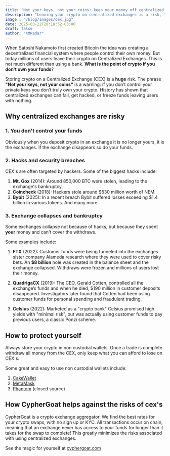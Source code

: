 ```yaml
---
title: "Not your keys, not your coins: keep your money off centralized exchanges"
description: "Leaving your crypto on centralized exchanges is a risk, this article explains why and how to mitigate it"
image : "/blog/images/cex.jpg"
date: 2025-03-22T20:18:52+03:00
draft: false
author: "XMRadar"
---
```



When Satoshi Nakamoto first created Bitcoin the idea was creating a decentralized financial system where people control their own money. But today millions of users leave their crypto on Centralized Exchanges. This is not much different than using a bank. **What is the point of crypto if you don't own your funds**?

Storing crypto on a Centralized Exchange (CEX) is a **huge** risk. The phrase **"Not your keys, not your coins"** is a warning: if you don’t control your private keys you don’t truly own your crypto. History has shown that centralized exchanges can fail, get hacked, or freeze funds leaving users with nothing.

## Why centralized exchanges are risky

### 1. You don't control your funds
Obviously when you deposit crypto in an exchange it is no longer yours, it is the exchanges. If the exchange disappears so do your funds. 

### 2. Hacks and security breaches
CEX's are often targeted by hackers. Some of the biggest hacks include:
1. **Mt. Gox** (2014): Around 850,000 BTC were stolen, leading to the exchange's bankruptcy.​
2. **Coincheck** (2018): Hackers stole around $530 million worth of NEM.
3. **Bybit** (2025): In a recent breach Bybit suffered losses exceeding $1.4 billion in various tokens.
And many more 
### 3. Exchange collapses and bankruptcy
Some exchanges collapse not because of hacks, but because they spent **your** money and can't cover the withdraws.

Some examples include:

1. **FTX** (2022): Customer funds were being funneled into the exchanges sister company Alameda research where they were used to cover risky bets.
An **$8 billion** hole was created in the balance sheet and the exchange collapsed. Withdraws were frozen and millions of users lost their money.

2. **QuadrigaCX** (2019):
The CEO, Gerald Cotten, controlled all the exchange’s funds and when he died, $190 million in customer deposits disappeared. Investigators later found that Cotten had been using customer funds for personal spending and fraudulent trading.

3. **Celsius** (2022):
Marketed as a "crypto bank" Celsius promised high yields with "minimal risk", but was actually using customer funds to pay previous users, a classic Ponzi scheme.

## How to protect yourself
Always store your crypto in non custodial wallets. Once a trade is complete withdraw all money from the CEX, only keep what you can afford to lose on CEX's. 

Some great and easy to use non custodial wallets include:
1. [CakeWallet](https://cakewallet.com/)
2. [MetaMask](https://metamask.io/)
3. [Phantom](https://phantom.com/) (closed source)

## How CypherGoat helps against the risks of cex's
CypherGoat is a crypto exchange aggregator. We find the best rates for your crypto swaps, with no sign up or KYC. All transactions occur on chain, meaning that an exchange never has access to your funds for longer than it takes for the swap to complete! This greatly minimizes the risks associated with using centralized exchanges. 

See the magic for yourself at [cyphergoat.com](https://cyphergoat.com)



